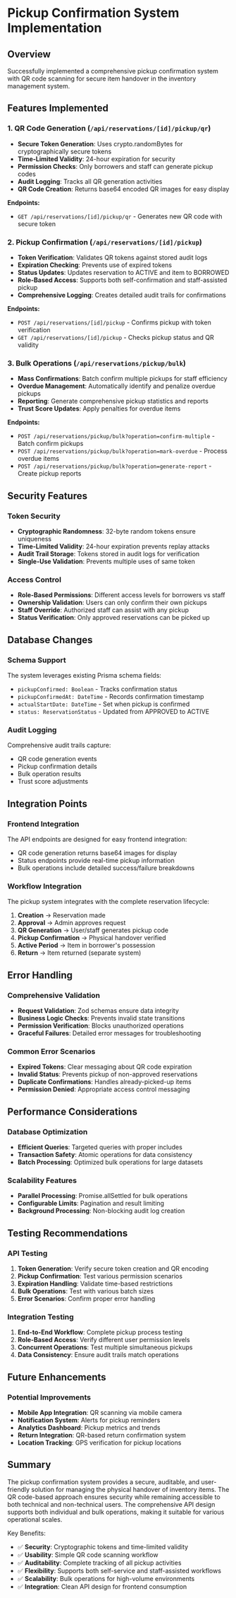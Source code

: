 # Pickup Confirmation System Implementation

## Overview
Successfully implemented a comprehensive pickup confirmation system with QR code scanning for secure item handover in the inventory management system.

## Features Implemented

### 1. QR Code Generation (`/api/reservations/[id]/pickup/qr`)
- **Secure Token Generation**: Uses crypto.randomBytes for cryptographically secure tokens
- **Time-Limited Validity**: 24-hour expiration for security
- **Permission Checks**: Only borrowers and staff can generate pickup codes
- **Audit Logging**: Tracks all QR generation activities
- **QR Code Creation**: Returns base64 encoded QR images for easy display

**Endpoints:**
- `GET /api/reservations/[id]/pickup/qr` - Generates new QR code with secure token

### 2. Pickup Confirmation (`/api/reservations/[id]/pickup`)
- **Token Verification**: Validates QR tokens against stored audit logs
- **Expiration Checking**: Prevents use of expired tokens
- **Status Updates**: Updates reservation to ACTIVE and item to BORROWED
- **Role-Based Access**: Supports both self-confirmation and staff-assisted pickup
- **Comprehensive Logging**: Creates detailed audit trails for confirmations

**Endpoints:**
- `POST /api/reservations/[id]/pickup` - Confirms pickup with token verification
- `GET /api/reservations/[id]/pickup` - Checks pickup status and QR validity

### 3. Bulk Operations (`/api/reservations/pickup/bulk`)
- **Mass Confirmations**: Batch confirm multiple pickups for staff efficiency
- **Overdue Management**: Automatically identify and penalize overdue pickups
- **Reporting**: Generate comprehensive pickup statistics and reports
- **Trust Score Updates**: Apply penalties for overdue items

**Endpoints:**
- `POST /api/reservations/pickup/bulk?operation=confirm-multiple` - Batch confirm pickups
- `POST /api/reservations/pickup/bulk?operation=mark-overdue` - Process overdue items
- `POST /api/reservations/pickup/bulk?operation=generate-report` - Create pickup reports

## Security Features

### Token Security
- **Cryptographic Randomness**: 32-byte random tokens ensure uniqueness
- **Time-Limited Validity**: 24-hour expiration prevents replay attacks
- **Audit Trail Storage**: Tokens stored in audit logs for verification
- **Single-Use Validation**: Prevents multiple uses of same token

### Access Control
- **Role-Based Permissions**: Different access levels for borrowers vs staff
- **Ownership Validation**: Users can only confirm their own pickups
- **Staff Override**: Authorized staff can assist with any pickup
- **Status Verification**: Only approved reservations can be picked up

## Database Changes

### Schema Support
The system leverages existing Prisma schema fields:
- `pickupConfirmed: Boolean` - Tracks confirmation status
- `pickupConfirmedAt: DateTime` - Records confirmation timestamp
- `actualStartDate: DateTime` - Set when pickup is confirmed
- `status: ReservationStatus` - Updated from APPROVED to ACTIVE

### Audit Logging
Comprehensive audit trails capture:
- QR code generation events
- Pickup confirmation details
- Bulk operation results
- Trust score adjustments

## Integration Points

### Frontend Integration
The API endpoints are designed for easy frontend integration:
- QR code generation returns base64 images for display
- Status endpoints provide real-time pickup information
- Bulk operations include detailed success/failure breakdowns

### Workflow Integration
The pickup system integrates with the complete reservation lifecycle:
1. **Creation** → Reservation made
2. **Approval** → Admin approves request
3. **QR Generation** → User/staff generates pickup code
4. **Pickup Confirmation** → Physical handover verified
5. **Active Period** → Item in borrower's possession
6. **Return** → Item returned (separate system)

## Error Handling

### Comprehensive Validation
- **Request Validation**: Zod schemas ensure data integrity
- **Business Logic Checks**: Prevents invalid state transitions
- **Permission Verification**: Blocks unauthorized operations
- **Graceful Failures**: Detailed error messages for troubleshooting

### Common Error Scenarios
- **Expired Tokens**: Clear messaging about QR code expiration
- **Invalid Status**: Prevents pickup of non-approved reservations
- **Duplicate Confirmations**: Handles already-picked-up items
- **Permission Denied**: Appropriate access control messaging

## Performance Considerations

### Database Optimization
- **Efficient Queries**: Targeted queries with proper includes
- **Transaction Safety**: Atomic operations for data consistency
- **Batch Processing**: Optimized bulk operations for large datasets

### Scalability Features
- **Parallel Processing**: Promise.allSettled for bulk operations
- **Configurable Limits**: Pagination and result limiting
- **Background Processing**: Non-blocking audit log creation

## Testing Recommendations

### API Testing
1. **Token Generation**: Verify secure token creation and QR encoding
2. **Pickup Confirmation**: Test various permission scenarios
3. **Expiration Handling**: Validate time-based restrictions
4. **Bulk Operations**: Test with various batch sizes
5. **Error Scenarios**: Confirm proper error handling

### Integration Testing
1. **End-to-End Workflow**: Complete pickup process testing
2. **Role-Based Access**: Verify different user permission levels
3. **Concurrent Operations**: Test multiple simultaneous pickups
4. **Data Consistency**: Ensure audit trails match operations

## Future Enhancements

### Potential Improvements
- **Mobile App Integration**: QR scanning via mobile camera
- **Notification System**: Alerts for pickup reminders
- **Analytics Dashboard**: Pickup metrics and trends
- **Return Integration**: QR-based return confirmation system
- **Location Tracking**: GPS verification for pickup locations

## Summary

The pickup confirmation system provides a secure, auditable, and user-friendly solution for managing the physical handover of inventory items. The QR code-based approach ensures security while remaining accessible to both technical and non-technical users. The comprehensive API design supports both individual and bulk operations, making it suitable for various operational scales.

Key Benefits:
- ✅ **Security**: Cryptographic tokens and time-limited validity
- ✅ **Usability**: Simple QR code scanning workflow
- ✅ **Auditability**: Complete tracking of all pickup activities
- ✅ **Flexibility**: Supports both self-service and staff-assisted workflows
- ✅ **Scalability**: Bulk operations for high-volume environments
- ✅ **Integration**: Clean API design for frontend consumption